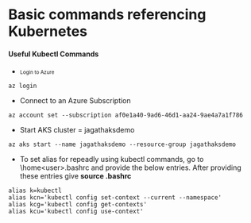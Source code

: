 # Basic commands referencing Kubernetes
#### Useful Kubectl Commands
- <font size="1"> Login to Azure </font>
```
az login
```
- Connect to an Azure Subscription
```
az account set --subscription af0e1a40-9ad6-46d1-aa24-9ae4a7a1f786
```
- Start AKS cluster = jagathaksdemo
```
az aks start --name jagathaksdemo --resource-group jagathaksdemo
```
- To set alias for repeadly using kubectl commands, go to \home\<user>\.bashrc and provide the below entries. After providing these entries give **source .bashrc**
```
alias k=kubectl
alias kcn='kubectl config set-context --current --namespace'
alias kcg='kubectl config get-contexts'
alias kcu='kubectl config use-context'
```
